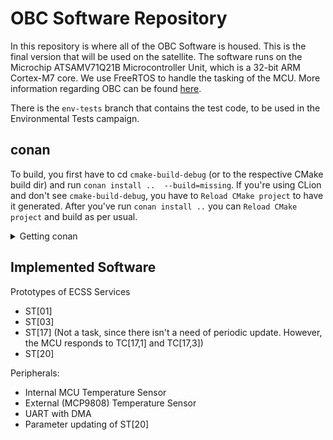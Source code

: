 # OBC Software Repository

In this repository is where all of the OBC Software is housed. This is the final version that will be used on the satellite.
The software runs on the Microchip ATSAMV71Q21B Microcontroller Unit, which is a 32-bit ARM Cortex-M7 core.
We use FreeRTOS to handle the tasking of the MCU.
More information regarding OBC can be found [here](https://gitlab.com/groups/acubesat/obc/-/wikis/home).

There is the `env-tests` branch that contains the test code, to be used in the Environmental Tests campaign.

## conan

To build, you first have to cd `cmake-build-debug` (or to the respective CMake build dir) and run `conan install .. 
--build=missing`. If you're using CLion and don't see `cmake-build-debug`, you have to `Reload CMake project` to have it generated. 
After you've run `conan install ..` you can `Reload CMake project` and build as per usual.

<details>
<summary>Getting conan</summary>

You can install [conan](https://conan.io/) following the instructions from
[here](https://docs.conan.io/en/latest/installation.html). Just to be safe, you can follow the standard procedure from 
[here](https://docs.conan.io/en/latest/getting_started.html):

- `conan profile new default --detect`: Generates default profile detecting GCC and sets old ABI. This step and the 
  one below is needed to [manage the GCC >=5 ABI](https://docs.conan.io/en/latest/howtos/manage_gcc_abi.html#manage-gcc-abi)
- `conan profile update settings.compiler.libcxx=libstdc++11 default`: Sets `libcxx` to C++11 ABI

</details>

## Implemented Software

Prototypes of ECSS Services

- ST[01]
- ST[03]
- ST[17] (Not a task, since there isn't a need of periodic update. However, the MCU responds to TC[17,1] and TC[17,3])
- ST[20]

Peripherals:
- Internal MCU Temperature Sensor
- External (MCP9808) Temperature Sensor
- UART with DMA
- Parameter updating of ST[20]